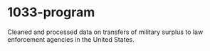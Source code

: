 # 1033-program
Cleaned and processed data on transfers of military surplus to law enforcement agencies in the United States. 
